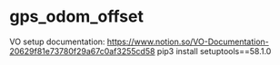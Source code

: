 # gps_odom_offset
VO setup documentation: https://www.notion.so/VO-Documentation-20629f81e73780f29a67c0af3255cd58
pip3 install setuptools==58.1.0
